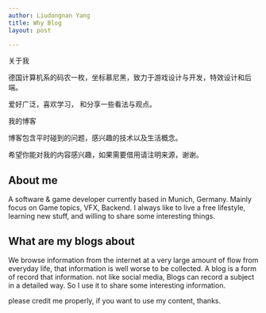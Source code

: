 ```yaml
---
author: Liudongnan Yang
title: Why Blog
layout: post

---
```

关于我

德国计算机系的码农一枚，坐标慕尼黑，致力于游戏设计与开发，特效设计和后端。

爱好广泛，喜欢学习， 和分享一些看法与观点。

我的博客

博客包含平时碰到的问题，感兴趣的技术以及生活概念。

希望你能对我的内容感兴趣，如果需要借用请注明来源，谢谢。

## About me

A software & game developer currently based in Munich, Germany. Mainly focus on Game topics, VFX, Backend. I always like to live a free lifestyle, learning new stuff, and willing to share some interesting things.

## What are my blogs about

We browse information from the internet at a very large amount of flow from everyday life, that information is well worse to be collected. A blog is a form of record that information. not like social media, Blogs can record a subject in a detailed way. So I use it to share some interesting information.

please credit me properly, if you want to use my content, thanks. 